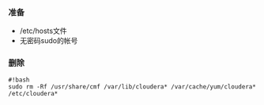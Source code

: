 ### 准备
* /etc/hosts文件
* 无密码sudo的帐号


### 删除
```
#!bash
sudo rm -Rf /usr/share/cmf /var/lib/cloudera* /var/cache/yum/cloudera* /etc/cloudera*
```